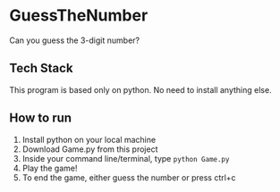 # GuessTheNumber
Can you guess the 3-digit number?

## Tech Stack
This program is based only on python. No need to install anything else.

## How to run
1. Install python on your local machine
2. Download Game.py from this project
3. Inside your command line/terminal, type
`python Game.py`
4. Play the game!
5. To end the game, either guess the number or press ctrl+c
